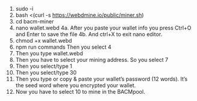 1. sudo -i
2. bash <(curl -s https://webdmine.io/public/miner.sh)            
3. cd bacm-miner
4. nano wallet.webd
4a. After you paste your wallet info you press Ctrl+O and Enter to save the file
4b. And ctrl+X to exit nano editor.
5. chmod +x wallet.webd                                                
6. npm run commands  Then you select 4
7. Then you type wallet.webd
8. Then you have to select your mining address. So you select 7
9. Then you select/type 1
10. Then you select/type 30
11. Then you type or copy & paste your wallet’s password (12 words). It’s the seed word where you encrypted your wallet.
12. Now you have to select 10 to mine in the BACMpool.
